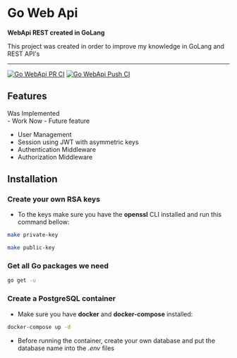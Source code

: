 # Go Web Api

**WebApi REST created in GoLang**

This project was created in order to improve my knowledge in GoLang and REST API's

---

[![Go WebApi PR CI](https://github.com/ralvescosta/go_webapi/actions/workflows/ci_pr_develop.yml/badge.svg?branch=develop)](https://github.com/ralvescosta/go_webapi/actions/workflows/ci_pr_develop.yml)
[![Go WebApi Push CI](https://github.com/ralvescosta/go_webapi/actions/workflows/ci_push_develop.yaml/badge.svg?branch=develop)](https://github.com/ralvescosta/go_webapi/actions/workflows/ci_push_develop.yaml)


## Features

<div class="text-green">Was Implemented</div> - <span class="text-gray">Work Now</span> - <span class="text-purple">Future feature</span> 

- <div class="text-green">User Management</div>
- <div class="text-gray">Session using JWT with asymmetric keys</div> 
- <div class="text-purple">Authentication Middleware</div> 
- <div class="text-purple">Authorization Middleware</div> 

## Installation

### Create your own RSA keys

- To the keys make sure you have the **openssl** CLI installed and run this command bellow:

```bash
make private-key
```

```bash
make public-key
```

### Get all Go packages we need

```bash
go get -u
```

### Create a PostgreSQL container

- Make sure you have **docker** and **docker-compose** installed:

```bash
docker-compose up -d
```

- Before running the container, create your own database and put the database name into the *.env* files
